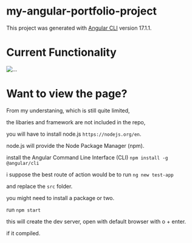 # my-angular-portfolio-project

This project was generated with [Angular CLI](https://github.com/angular/angular-cli) version 17.1.1.

# Current Functionality
![...](https://github.com/pippin-29/my-angular-portfolio-project/blob/main/screenshots/Screenshot%202024-01-29%20at%209.55.22%E2%80%AFpm.png?raw=true)


# Want to view the page?
From my understaning, which is still quite limited,

the libaries and framework are not included in the repo,

you will have to install node.js `https://nodejs.org/en`.

node.js will provide the Node Package Manager (npm).

install the Angular Command Line Interface (CLI) `` npm install -g @angular/cli ``

i suppose the best route of action would be to run `` ng new test-app ``

and replace the `src` folder.

you might need to install a package or two.

run `` npm start ``

this will create the dev server, open with default browser with o + enter.

if it compiled.



